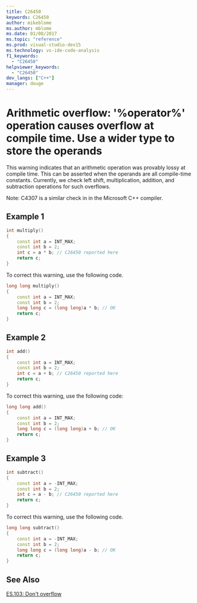 ```yaml
---
title: C26450
keywords: C26450
author: mikeblome
ms.author: mblome
ms.date: 01/08/2017
ms.topic: "reference"
ms.prod: visual-studio-dev15
ms.technology: vs-ide-code-analysis
f1_keywords:
  - "C26450"
helpviewer_keywords:
  - "C26450"
dev_langs: ["C++"]
manager: douge
---
```


# Arithmetic overflow: '%operator%' operation causes overflow at compile time. Use a wider type to store the operands

 This warning indicates that an arithmetic operation was provably lossy at compile time. This can be asserted when the operands are all compile-time constants.  Currently, we check left shift, multiplication, addition, and subtraction operations for such overflows.

Note: C4307 is a similar check in in the Microsoft C++ compiler.

## Example 1

```cpp
int multiply()
{
    const int a = INT_MAX;
    const int b = 2;
    int c = a * b; // C26450 reported here
    return c;
}
```
 To correct this warning, use the following code.

```cpp
long long multiply()
{
    const int a = INT_MAX;
    const int b = 2;
    long long c = (long long)a * b; // OK
    return c;
}
```

## Example 2

```cpp
int add()
{
    const int a = INT_MAX;
    const int b = 2;
    int c = a + b; // C26450 reported here
    return c;
}
```
 To correct this warning, use the following code:

```cpp
long long add()
{
    const int a = INT_MAX;
    const int b = 2;
    long long c = (long long)a + b; // OK
    return c;
}
```
## Example 3

```cpp
int subtract()
{
    const int a = -INT_MAX;
    const int b = 2;
    int c = a - b; // C26450 reported here
    return c;
}
```
 To correct this warning, use the following code.

```cpp
long long subtract()
{
    const int a = -INT_MAX;
    const int b = 2;
    long long c = (long long)a - b; // OK
    return c;
}
```

## See Also
[ES.103: Don't overflow](https://github.com/isocpp/CppCoreGuidelines/blob/master/CppCoreGuidelines.md#Res-overflow)
